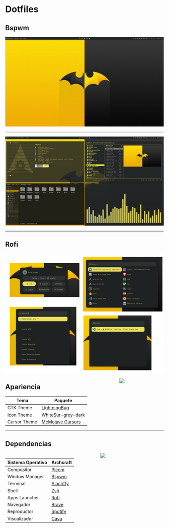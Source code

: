 # Dotfiles

## Bspwm
![desktop](/screenshots/desktop.png)

---

![terminal](/screenshots/terminal.png)

---


## Rofi

![rofi](/screenshots/rofi.png)


<img width="28%" align="right" src="https://w7.pngwing.com/pngs/577/592/png-transparent-gtk-gtk-qt-pygtk-graphical-user-interface-gtkmm-others-logo-sign-number-thumbnail.png" />

## Apariencia


| Tema | Paquete   |
|------------------|-------------|
| GTK Theme        | [LightningBug](https://www.pling.com/p/1238824)      |
| Icon Theme       | [WhiteSur-grey-dark](https://www.pling.com/p/1403328)|
| Cursor Theme     | [McMojave Cursors](https://www.pling.com/p/1355701/) |

---

## Dependencias

<img width="40%" align="right" src="https://archcraft.io/images/logo.svg" />

| Sistema Operativo | Archcraft   |
|-------------------|-------------|
| Compositor        | [Picom](https://github.com/yshui/picom)|
| Window Manager    | [Bspwm](https://github.com/baskerville/bspwm/)|
| Terminal          | [Alacritty](https://github.com/alacritty/alacritty)|
| Shell             | [Zsh](https://www.zsh.org/)|
| Apps Launcher     | [Rofi](https://github.com/davatorium/rofi)|
| Navegador         | [Brave](https://brave.com/es/)|
| Reproductor       | [Spotify](https://www.spotify.com/mx/)|
| Visualizador      | [Cava](https://github.com/karlstav/cava)|




<!-- ## Instalar y configurar bspwm -->
<!-- 
## Terminal

### alacritty

### kitty

### AUR helper

### zsh

### oh-my-zsh

### powerlevel10k

### plugins

## Polybar

## Dunst

## Feh

## Picom

## Eww

## Betterlockerscreen

## Cava

## network-dmenu

## Rofi

## Explorador de archivos

### Thunar

### Ranger


 -->

 <!-- ## TLP

 TLP es una herramienta de ahorro de energía para portátiles en Linux.

 instalar la herramienta

 ```shell
 sudo pacman -S tlp
 ```

 establece e inicia el servicio

 ```shell
sudo systemctl enable tlp
sudo systemctl start tlp
```

modifica el archivo de configuracion


```shell
sudo vim /etc/tlp.conf
```

busca las lineas comentadas

```bash
# BAT0: Primary / Main / Internal battery (values in %)
# Note: also use for batteries BATC, BATT and CMB0
# Default: <none>
#START_CHARGE_THRESH_BAT0=80
#STOP_CHARGE_THRESH_BAT0=80
```

descomenta las dos ultimas lineas y modificalas como desees

```bash
# inicia a cargar cuando este en 20%
START_CHARGE_THRESH_BAT0=20
# la carga se detiene al 80%
STOP_CHARGE_THRESH_BAT0=80
``` -->

